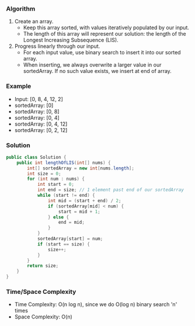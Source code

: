 ### Algorithm

1. Create an array.
    - Keep this array sorted, with values iteratively populated by our input.
    - The length of this array will represent our solution: the length of the Longest Increasing Subsequence (LIS).
1. Progress linearly through our input.
    - For each input value, use binary search to insert it into our sorted array.
    - When inserting, we always overwrite a larger value in our sortedArray. If no such value exists, we insert at end of array.

### Example

- Input: [0, 8, 4, 12, 2]
- sortedArray: [0]
- sortedArray: [0, 8]
- sortedArray: [0, 4]
- sortedArray: [0, 4, 12]
- sortedArray: [0, 2, 12]

### Solution

```java
public class Solution {
    public int lengthOfLIS(int[] nums) {
        int[] sortedArray = new int[nums.length];
        int size = 0;
        for (int num : nums) {
            int start = 0;
            int end = size; // 1 element past end of our sortedArray
            while (start != end) {
                int mid = (start + end) / 2;
                if (sortedArray[mid] < num) {
                    start = mid + 1;
                } else {
                    end = mid;
                }
            }
            sortedArray[start] = num;
            if (start == size) {
                size++;
            }
        }
        return size;
    }
}
```

### Time/Space Complexity
- Time Complexity: O(n log n), since we do O(log n) binary search 'n' times
- Space Complexity: O(n)
